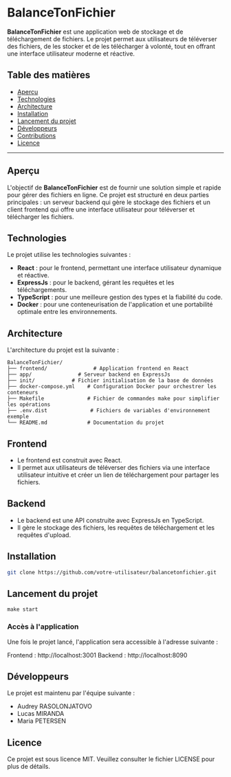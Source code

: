 # BalanceTonFichier

**BalanceTonFichier** est une application web de stockage et de téléchargement de fichiers. Le projet permet aux utilisateurs de téléverser des fichiers, de les stocker et de les télécharger à volonté, tout en offrant une interface utilisateur moderne et réactive.

## Table des matières

- [Aperçu](#aperçu)
- [Technologies](#technologies)
- [Architecture](#architecture)
- [Installation](#installation)
- [Lancement du projet](#lancement-du-projet)
- [Développeurs](#développeurs)
- [Contributions](#contributions)
- [Licence](#licence)

---

## Aperçu

L'objectif de **BalanceTonFichier** est de fournir une solution simple et rapide pour gérer des fichiers en ligne. Ce projet est structuré en deux parties principales : un serveur backend qui gère le stockage des fichiers et un client frontend qui offre une interface utilisateur pour téléverser et télécharger les fichiers.

## Technologies

Le projet utilise les technologies suivantes :

- **React** : pour le frontend, permettant une interface utilisateur dynamique et réactive.
- **ExpressJs** : pour le backend, gérant les requêtes et les téléchargements.
- **TypeScript** : pour une meilleure gestion des types et la fiabilité du code.
- **Docker** : pour une conteneurisation de l'application et une portabilité optimale entre les environnements.

## Architecture

L'architecture du projet est la suivante :

```
BalanceTonFichier/
├── frontend/               # Application frontend en React
├── app/               # Serveur backend en ExpressJs
├── init/            # Fichier initialisation de la base de données
├── docker-compose.yml    # Configuration Docker pour orchestrer les conteneurs
├── Makefile              # Fichier de commandes make pour simplifier les opérations
├── .env.dist              # Fichiers de variables d'environnement exemple
└── README.md             # Documentation du projet
```
## Frontend

- Le frontend est construit avec React.
- Il permet aux utilisateurs de téléverser des fichiers via une interface utilisateur intuitive et créer un lien de téléchargement pour partager les fichiers.

## Backend

- Le backend est une API construite avec ExpressJs en TypeScript.
- Il gère le stockage des fichiers, les requêtes de téléchargement et les requêtes d'upload.

## Installation

```bash
git clone https://github.com/votre-utilisateur/balancetonfichier.git
```

## Lancement du projet

```
make start
````
### Accès à l'application 
Une fois le projet lancé, l'application sera accessible à l'adresse suivante :

Frontend : http://localhost:3001
Backend : http://localhost:8090

## Développeurs

Le projet est maintenu par l'équipe suivante :

- Audrey RASOLONJATOVO
- Lucas MIRANDA
- Maria PETERSEN

## Licence
Ce projet est sous licence MIT. Veuillez consulter le fichier LICENSE pour plus de détails.